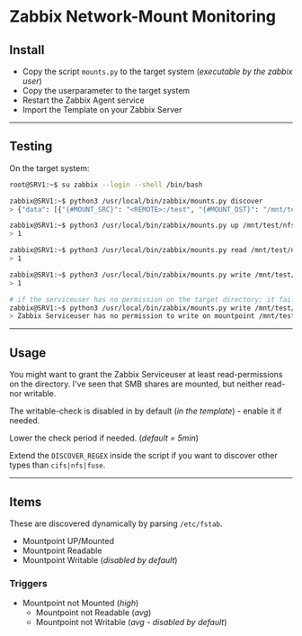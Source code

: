 # Zabbix Network-Mount Monitoring

## Install

* Copy the script `mounts.py` to the target system (*executable by the zabbix user*)
* Copy the userparameter to the target system
* Restart the Zabbix Agent service
* Import the Template on your Zabbix Server

----

## Testing

On the target system:

```bash
root@SRV1:~$ su zabbix --login --shell /bin/bash

zabbix@SRV1:~$ python3 /usr/local/bin/zabbix/mounts.py discover
> {"data": [{"{#MOUNT_SRC}": "<REMOTE>:/test", "{#MOUNT_DST}": "/mnt/test/nfs"}, {"{#MOUNT_SRC}": "//<REMOTE>/test", "{#MOUNT_DST}": "/mnt/smb/test"}]}

zabbix@SRV1:~$ python3 /usr/local/bin/zabbix/mounts.py up /mnt/test/nfs
> 1

zabbix@SRV1:~$ python3 /usr/local/bin/zabbix/mounts.py read /mnt/test/nfs
> 1

zabbix@SRV1:~$ python3 /usr/local/bin/zabbix/mounts.py write /mnt/test/nfs
> 1

# if the serviceuser has no permission on the target directory; it fails
zabbix@SRV1:~$ python3 /usr/local/bin/zabbix/mounts.py write /mnt/test/smb
> Zabbix Serviceuser has no permission to write on mountpoint /mnt/test/smb
```

----

## Usage

You might want to grant the Zabbix Serviceuser at least read-permissions on the directory. I've seen that SMB shares are mounted, but neither read- nor writable.

The writable-check is disabled in by default (*in the template*) - enable it if needed.

Lower the check period if needed. (*default = 5min*)

Extend the `DISCOVER_REGEX` inside the script if you want to discover other types than `cifs|nfs|fuse`.

----

## Items

These are discovered dynamically by parsing `/etc/fstab`.

* Mountpoint UP/Mounted
* Mountpoint Readable
* Mountpoint Writable (*disabled by default*)

### Triggers

* Mountpoint not Mounted (*high*)
  * Mountpoint not Readable (*avg*)
  * Mountpoint not Writable (*avg - disabled by default*)
